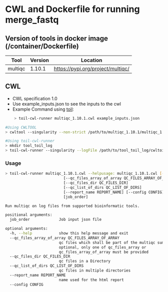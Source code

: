 # CWL and Dockerfile for running merge_fastq

## Version of tools in docker image (/container/Dockerfile)

| Tool | Version | Location |
|--- |--- |--- |
| multiqc   | 1.10.1   |  <https://pypi.org/project/multiqc/> |

## CWL

- CWL specification 1.0
- Use example_inputs.json to see the inputs to the cwl
- Example Command using [toil](https://toil.readthedocs.io):

```bash
    > toil-cwl-runner multiqc_1.10.1.cwl example_inputs.json
```

```bash
#Using CWLTOOL
> cwltool --singularity --non-strict /path/to/multiqc_1.10.1/multiqc_1.10.1.cwl /path/to/example_inputs.json

#Using toil-cwl-runner
> mkdir tool_toil_log
> toil-cwl-runner --singularity --logFile /path/to/tool_toil_log/cwltoil.log  --jobStore /path/to/tool_jobStore --batchSystem lsf --workDir /path/to/tool_toil_log --outdir . --writeLogs /path/to/tool_toil_log --logLevel DEBUG --stats --retryCount 2 --disableCaching --maxLogFileSize 20000000000 /path/to/multiqc_1.10.1/multiqc_1.10.1.cwl /path/to/example_inputs.json > tool_toil.stdout 2> tool_toil.stderr &
```

### Usage

```bash
> toil-cwl-runner multiqc_1.10.1.cwl --helpusage: multiqc_1.10.1.cwl [-h]
                          [--qc_files_array_of_array QC_FILES_ARRAY_OF_ARRAY]
                          [--qc_files_dir QC_FILES_DIR]
                          [--qc_list_of_dirs QC_LIST_OF_DIRS]
                          [--report_name REPORT_NAME] [--config CONFIG]
                          [job_order]

Run multiqc on log files from supported bioinformatic tools.

positional arguments:
  job_order             Job input json file

optional arguments:
  -h, --help            show this help message and exit
  --qc_files_array_of_array QC_FILES_ARRAY_OF_ARRAY
                        qc files which shall be part of the multiqc summary;
                        optional, only one of qc_files_array or
                        qc_files_array_of_array must be provided
  --qc_files_dir QC_FILES_DIR
                        qc files in a Directory
  --qc_list_of_dirs QC_LIST_OF_DIRS
                        qc files in multiple directories
  --report_name REPORT_NAME
                        name used for the html report
  --config CONFIG
```
